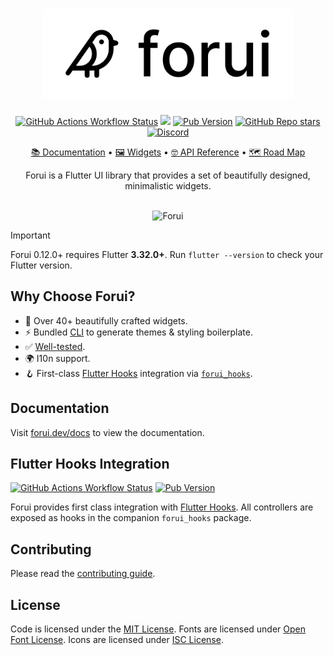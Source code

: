 <a href="https://forui.dev">
  <h1 align="center">
    <picture>
      <source width="400" media="(prefers-color-scheme: dark)" srcset="docs/public/dark_logo.png">
      <img width="400" alt="Forui" src="docs/public/light_logo.png">
    </picture>
  </h1>
</a>

<p align="center">
  <a href="https://github.com/forus-labs/forui/actions/workflows/forui_build.yaml"><img alt="GitHub Actions Workflow Status" src="https://img.shields.io/github/actions/workflow/status/forus-labs/forui/forui_build.yaml?branch=main&style=flat&logo=github&label=main"></a>
  <a href="https://codecov.io/gh/forus-labs/forui" ><img src="https://codecov.io/gh/forus-labs/forui/branch/main/graph/badge.svg?token=YxGxA8Ydmg"/></a>
  <a href="https://pub.dev/packages/forui"><img alt="Pub Version" src="https://img.shields.io/pub/v/forui?style=flat&logo=dart&label=pub.dev&color=00589B"></a>
  <a href="https://github.com/forus-labs/forui"><img alt="GitHub Repo stars" src="https://img.shields.io/github/stars/forus-labs/forui?style=flat&logo=github&color=8957e5&link=https%3A%2F%2Fgithub.com%2Fforus-labs%2Fforui"></a>
  <a href="https://discord.gg/jrw3qHksjE"><img alt="Discord" src="https://img.shields.io/discord/1268920771062009886?logo=discord&logoColor=fff&label=discord&color=%237289da"></a>
</p>

<p align="center">
  <a href="https://forui.dev/docs">📚 Documentation</a> •
  <a href="https://forui.dev/docs/layout/divider">🖼️ Widgets</a> •
  <a href="https://pub.dev/documentation/forui">🤓 API Reference</a> •
  <a href="https://github.com/orgs/forus-labs/projects/9">🗺️ Road Map</a>
</p>

<p align="center">
  Forui is a Flutter UI library that provides a set of beautifully designed, minimalistic widgets.
</p>

<br />
<div align="center">
 <img width="800" alt="Forui" src="docs/public/banner-160724.png">
</div>

> [!IMPORTANT]
> Forui 0.12.0+ requires Flutter **3.32.0+**. Run `flutter --version` to check your Flutter version.

## Why Choose Forui?

* 🎨 Over 40+ beautifully crafted widgets.
* ⚡ Bundled [CLI](https://forui.dev/docs/themes#customize-themes) to generate themes & styling boilerplate.
* ✅ [Well-tested](https://app.codecov.io/gh/forus-labs/forui).
* 🌍 I10n support.
* 🪝 First-class [Flutter Hooks](https://pub.dev/packages/flutter_hooks) integration via [`forui_hooks`](https://pub.dev/packages/forui_hooks).

## Documentation

Visit [forui.dev/docs](https://forui.dev/docs) to view the documentation.

## Flutter Hooks Integration

<a href="https://github.com/forus-labs/forui/actions/workflows/forui_hooks_build.yaml"><img alt="GitHub Actions Workflow Status" src="https://img.shields.io/github/actions/workflow/status/forus-labs/forui/forui_hooks_build.yaml?branch=main&style=flat&logo=github&label=forui_hooks"></a>
<a href="https://pub.dev/packages/forui_hooks"><img alt="Pub Version" src="https://img.shields.io/pub/v/forui_hooks?style=flat&logo=dart&label=pub.dev: forui_hooks&color=00589B"></a>

Forui provides first class integration with [Flutter Hooks](https://pub.dev/packages/flutter_hooks). All controllers
are exposed as hooks in the companion `forui_hooks` package.

## Contributing

Please read the [contributing guide](/CONTRIBUTING.md).

## License

Code is licensed under the [MIT License](LICENSE). Fonts are licensed under [Open Font License](LICENSE). Icons are licensed under [ISC License](https://github.com/forus-labs/forui/blob/main/LICENSE).
